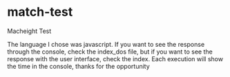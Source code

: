 # match-test
Macheight Test

The language I chose was javascript. If you want to see the response through the console, check the index_dos file, but if you want to see the response with the user interface, check the index. Each execution will show the time in the console, thanks for the opportunity
